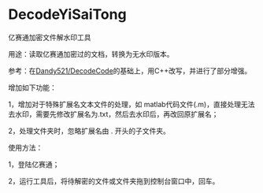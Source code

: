 # DecodeYiSaiTong
亿赛通加密文件解水印工具

用途：读取亿赛通加密过的文档，转换为无水印版本。

参考：在[Dandy521/DecodeCode](https://github.com/Dandy521/DecodeCode)的基础上，用C++改写，并进行了部分增强。

增加如下功能：

1，增加对于特殊扩展名文本文件的处理，如 matlab代码文件(.m)，直接处理无法去水印，需要先修改扩展名为.txt，然后去水印后，再改回原扩展名；

2，处理文件夹时，忽略扩展名由 . 开头的子文件夹。

使用方法：

1，登陆亿赛通；

2，运行工具后，将待解密的文件或文件夹拖到控制台窗口中，回车。

